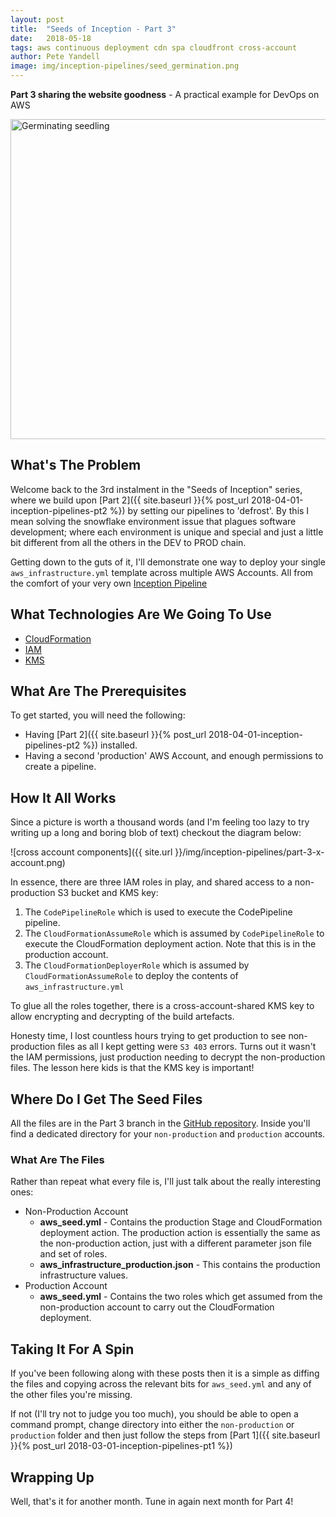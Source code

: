 ```yaml
---
layout: post
title:  "Seeds of Inception - Part 3"
date:   2018-05-18
tags: aws continuous deployment cdn spa cloudfront cross-account
author: Pete Yandell
image: img/inception-pipelines/seed_germination.png
---
```


**Part 3 sharing the website goodness** - A practical example for DevOps on AWS

<a title="By Dbxsoul [CC BY 3.0 (https://creativecommons.org/licenses/by/3.0)], from Wikimedia Commons" href="https://commons.wikimedia.org/wiki/File:Germinating_seedling.jpg"><img width="512" alt="Germinating seedling" src="https://upload.wikimedia.org/wikipedia/commons/thumb/6/60/Germinating_seedling.jpg/512px-Germinating_seedling.jpg"></a>

## What's The Problem

Welcome back to the 3rd instalment in the "Seeds of Inception" series, where we build upon [Part 2]({{ site.baseurl }}{% post_url 2018-04-01-inception-pipelines-pt2 %}) by setting our pipelines to 'defrost'. By this I mean solving the snowflake environment issue that plagues software development; where each environment is unique and special and just a little bit different from all the others in the DEV to PROD chain.

Getting down to the guts of it, I'll demonstrate one way to deploy your single `aws_infrastructure.yml` template across multiple AWS Accounts. All from the comfort of your very own [Inception Pipeline](https://github.com/MechanicalRock/InceptionPipeline/tree/post/part-3)

## What Technologies Are We Going To Use

* [Cloud​Formation](https://aws.amazon.com/cloudformation/)
* [IAM](https://aws.amazon.com/iam/)
* [KMS](https://aws.amazon.com/kms/)

## What Are The Prerequisites

To get started, you will need the following:

* Having [Part 2]({{ site.baseurl }}{% post_url 2018-04-01-inception-pipelines-pt2 %}) installed.
* Having a second 'production' AWS Account, and enough permissions to create a pipeline.

## How It All Works

Since a picture is worth a thousand words (and I'm feeling too lazy to try writing up a long and boring blob of text) checkout the diagram below:

![cross account components]({{ site.url }}/img/inception-pipelines/part-3-x-account.png)

In essence, there are three IAM roles in play, and shared access to a non-production S3 bucket and KMS key:

1. The `CodePipelineRole` which is used to execute the CodePipeline pipeline.
2. The `CloudFormationAssumeRole` which is assumed by `CodePipelineRole` to execute the CloudFormation deployment action. Note that this is in the production account.
3. The `CloudFormationDeployerRole` which is assumed by `CloudFormationAssumeRole` to deploy the contents of `aws_infrastructure.yml`

To glue all the roles together, there is a cross-account-shared KMS key to allow encrypting and decrypting of the build artefacts.

Honesty time, I lost countless hours trying to get production to see non-production files as all I kept getting were `S3 403` errors. Turns out it wasn't the IAM permissions, just production needing to decrypt the non-production files. The lesson here kids is that the KMS key is important!

## Where Do I Get The Seed Files

All the files are in the Part 3 branch in the [GitHub repository](https://github.com/MechanicalRock/InceptionPipeline/tree/post/part-3). Inside you'll find a dedicated directory for your `non-production` and `production` accounts.

### What Are The Files

Rather than repeat what every file is, I'll just talk about the really interesting ones:

* Non-Production Account
  * **aws_seed.yml** - Contains the production Stage and CloudFormation deployment action. The production action is essentially the same as the non-production action, just with a different parameter json file and set of roles.
  * **aws_infrastructure_production.json** - This contains the production infrastructure values.
* Production Account
  * **aws_seed.yml** - Contains the two roles which get assumed from the non-production account to carry out the CloudFormation deployment.

## Taking It For A Spin

If you've been following along with these posts then it is a simple as diffing the files and copying across the relevant bits for `aws_seed.yml` and any of the other files you're missing.

If not (I'll try not to judge you too much), you should be able to open a command prompt, change directory into either the `non-production` or `production` folder and then just follow the steps from [Part 1]({{ site.baseurl }}{% post_url 2018-03-01-inception-pipelines-pt1 %})

## Wrapping Up

Well, that's it for another month. Tune in again next month for Part 4!
